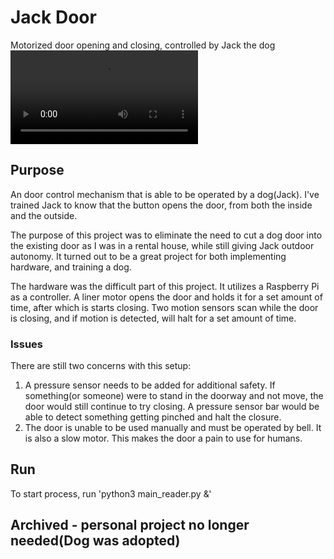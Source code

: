 # Jack Door
Motorized door opening and closing, controlled by Jack the dog
<video src="https://youtu.be/pmgy2o8wQfg" />

## Purpose
An door control mechanism that is able to be operated by a dog(Jack). I've trained Jack to know that the button opens the door, from both the inside and the outside.

The purpose of this project was to eliminate the need to cut a dog door into the existing door as I was in a rental house, while still giving Jack outdoor autonomy. It turned out to be a great project for both implementing hardware, and training a dog.

The hardware was the difficult part of this project. It utilizes a Raspberry Pi as a controller. A liner motor opens the door and holds it for a set amount of time, after which is starts closing. Two motion sensors scan while the door is closing, and if motion is detected, will halt for a set amount of time. 

### Issues
There are still two concerns with this setup:
1. A pressure sensor needs to be added for additional safety. If something(or someone) were to stand in the doorway and not move, the door would still continue to try closing. A pressure sensor bar would be able to detect something getting pinched and halt the closure.
2. The door is unable to be used manually and must be operated by bell. It is also a slow motor. This makes the door a pain to use for humans.

## Run
To start process, run 'python3 main_reader.py &'

## Archived - personal project no longer needed(Dog was adopted)
